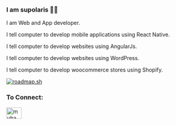 ### I am supolaris 👨‍💻

I am Web and App developer.

I tell computer to develop mobile applications using React Native.

I tell computer to develop websites using AngularJs.

I tell computer to develop websites using WordPress.

I tell computer to develop woocommerce stores using Shopify.

<a href="https://roadmap.sh"><img src="https://api.roadmap.sh/v1-badge/tall/6561c0ac5145316d256cd87c?variant=dark&roadmaps=javascript%2Creact-native%2Cangular" alt="roadmap.sh"/></a>

<h3 align="left">To Connect:</h3>
<p align="left">
<a href="https://linkedin.com/in/muhammad-suleman-593a6b20a" target="blank"><img align="center" src="https://raw.githubusercontent.com/rahuldkjain/github-profile-readme-generator/master/src/images/icons/Social/linked-in-alt.svg" alt="muhammad-suleman-593a6b20a" height="30" width="40" /></a>
</p>
